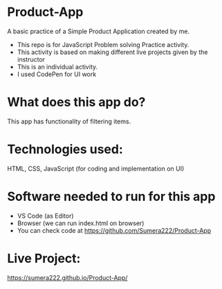 # Product-App
A basic practice of a Simple Product Application created by me.

- This repo is for JavaScript Problem solving Practice activity.
- This activity is based on making different live projects given by the instructor
- This is an individual activity.
- I used CodePen for UI work
# What does this app do?
This app has functionality of filtering items.

# Technologies used:
HTML, CSS, JavaScript (for coding and implementation on UI)

# Software needed to run for this app
- VS Code (as Editor)
- Browser (we can run index.html on browser)
- You can check code at https://github.com/Sumera222/Product-App
# Live Project:
 https://sumera222.github.io/Product-App/
